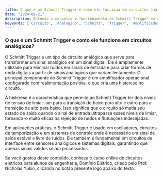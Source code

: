 ```yaml
---
title: O que é um Schmitt Trigger e como ele funciona em circuitos analógicos?
date: "2024-08-21"
description: Entenda o conceito e funcionamento do Schmitt Trigger em circuitos analógicos.
keywords: ['Circuito', 'Analógico', 'Schmitt', 'Trigger', 'Amplificador', 'Bode', 'Wien']
---
```


### O que é um Schmitt Trigger e como ele funciona em circuitos analógicos?

O Schmitt Trigger é um tipo de circuito analógico que serve para transformar um sinal analógico em um sinal digital. Ele é amplamente utilizado para eliminar ruídos em sinais de entrada e para criar formas de onda digitais a partir de sinais analógicos que variam lentamente. O principal componente do Schmitt Trigger é um amplificador operacional configurado com realimentação positiva, o que cria uma histerese no circuito.

A histerese é a característica que permite ao Schmitt Trigger ter dois níveis de tensão de limiar: um para a transição de baixo para alto e outro para a transição de alto para baixo. Isso significa que o circuito só muda seu estado de saída quando o sinal de entrada ultrapassa esses níveis de limiar, tornando-o muito eficaz na rejeição de ruídos e flutuações indesejadas.

Em aplicações práticas, o Schmitt Trigger é usado em osciladores, circuitos de temporização e em sistemas de controle onde é necessário um sinal de saída estável e livre de ruídos. Ele também é fundamental em circuitos de interface entre sensores analógicos e sistemas digitais, garantindo que apenas sinais válidos sejam processados.

Se você gostou deste conteúdo, conheça o curso online de circuitos elétricos para alunos de engenharia, Domínio Elétrico, criado pelo Prof. Nicholas Yukio, clicando no botão presente logo abaixo do texto.